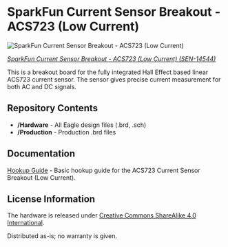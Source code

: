 SparkFun Current Sensor Breakout - ACS723 (Low Current)
=====================================================
![SparkFun Current Sensor Breakout - ACS723 (Low Current)](https://cdn.sparkfun.com/assets/parts/1/2/6/6/7/14544-SparkFun_Current_Sensor_Breakout_-_ACS723__Low_Current_-01.jpg)

[*SparkFun Current Sensor Breakout - ACS723 (Low Current) (SEN-14544)*](https://www.sparkfun.com/products/14544)

This is a breakout board for the fully integrated Hall Effect based linear ACS723 current sensor. 
The sensor gives precise current measurement for both AC and DC signals.

Repository Contents
-------------------
* **/Hardware** - All Eagle design files (.brd, .sch)
* **/Production** - Production .brd files

Documentation
-------------------
[Hookup Guide](https://learn.sparkfun.com/tutorials/current-sensor-breakout-acs723-hookup-guide) - Basic hookup guide for the ACS723 Current Sensor Breakout (Low Current).

License Information
-------------------
The hardware is released under [Creative Commons ShareAlike 4.0 International](https://creativecommons.org/licenses/by-sa/4.0/).

Distributed as-is; no warranty is given.
